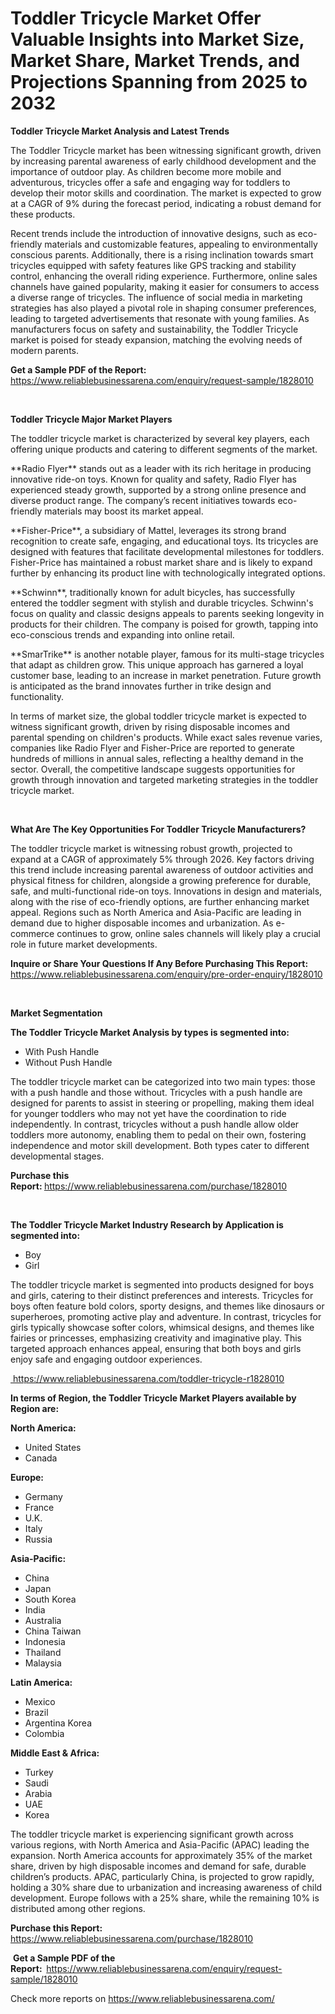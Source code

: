 <p><h1>Toddler Tricycle Market Offer Valuable Insights into Market Size, Market Share, Market Trends, and Projections Spanning from 2025 to 2032</h1></p><p><strong>Toddler Tricycle Market Analysis and Latest Trends</strong></p>
<p><p>The Toddler Tricycle market has been witnessing significant growth, driven by increasing parental awareness of early childhood development and the importance of outdoor play. As children become more mobile and adventurous, tricycles offer a safe and engaging way for toddlers to develop their motor skills and coordination. The market is expected to grow at a CAGR of 9% during the forecast period, indicating a robust demand for these products.</p><p>Recent trends include the introduction of innovative designs, such as eco-friendly materials and customizable features, appealing to environmentally conscious parents. Additionally, there is a rising inclination towards smart tricycles equipped with safety features like GPS tracking and stability control, enhancing the overall riding experience. Furthermore, online sales channels have gained popularity, making it easier for consumers to access a diverse range of tricycles. The influence of social media in marketing strategies has also played a pivotal role in shaping consumer preferences, leading to targeted advertisements that resonate with young families. As manufacturers focus on safety and sustainability, the Toddler Tricycle market is poised for steady expansion, matching the evolving needs of modern parents.</p></p>
<p><strong>Get a Sample PDF of the Report:&nbsp;</strong> <a href="https://www.reliablebusinessarena.com/enquiry/request-sample/1828010?utm_campaign=2136&utm_medium=2&utm_source=Github&utm_content=ia&utm_term=09022025&utm_id=toddler-tricycle">https://www.reliablebusinessarena.com/enquiry/request-sample/1828010</a></p>
<p>&nbsp;</p>
<p><strong>Toddler Tricycle Major Market Players</strong></p>
<p><p>The toddler tricycle market is characterized by several key players, each offering unique products and catering to different segments of the market. </p><p>**Radio Flyer** stands out as a leader with its rich heritage in producing innovative ride-on toys. Known for quality and safety, Radio Flyer has experienced steady growth, supported by a strong online presence and diverse product range. The company’s recent initiatives towards eco-friendly materials may boost its market appeal.</p><p>**Fisher-Price**, a subsidiary of Mattel, leverages its strong brand recognition to create safe, engaging, and educational toys. Its tricycles are designed with features that facilitate developmental milestones for toddlers. Fisher-Price has maintained a robust market share and is likely to expand further by enhancing its product line with technologically integrated options.</p><p>**Schwinn**, traditionally known for adult bicycles, has successfully entered the toddler segment with stylish and durable tricycles. Schwinn's focus on quality and classic designs appeals to parents seeking longevity in products for their children. The company is poised for growth, tapping into eco-conscious trends and expanding into online retail.</p><p>**SmarTrike** is another notable player, famous for its multi-stage tricycles that adapt as children grow. This unique approach has garnered a loyal customer base, leading to an increase in market penetration. Future growth is anticipated as the brand innovates further in trike design and functionality.</p><p>In terms of market size, the global toddler tricycle market is expected to witness significant growth, driven by rising disposable incomes and parental spending on children's products. While exact sales revenue varies, companies like Radio Flyer and Fisher-Price are reported to generate hundreds of millions in annual sales, reflecting a healthy demand in the sector. Overall, the competitive landscape suggests opportunities for growth through innovation and targeted marketing strategies in the toddler tricycle market.</p></p>
<p>&nbsp;</p>
<p><strong>What Are The Key Opportunities For Toddler Tricycle Manufacturers?</strong></p>
<p><p>The toddler tricycle market is witnessing robust growth, projected to expand at a CAGR of approximately 5% through 2026. Key factors driving this trend include increasing parental awareness of outdoor activities and physical fitness for children, alongside a growing preference for durable, safe, and multi-functional ride-on toys. Innovations in design and materials, along with the rise of eco-friendly options, are further enhancing market appeal. Regions such as North America and Asia-Pacific are leading in demand due to higher disposable incomes and urbanization. As e-commerce continues to grow, online sales channels will likely play a crucial role in future market developments.</p></p>
<p><strong>Inquire or Share Your Questions If Any Before Purchasing This Report:</strong> <a href="https://www.reliablebusinessarena.com/enquiry/pre-order-enquiry/1828010?utm_campaign=2136&utm_medium=2&utm_source=Github&utm_content=ia&utm_term=09022025&utm_id=toddler-tricycle">https://www.reliablebusinessarena.com/enquiry/pre-order-enquiry/1828010</a></p>
<p>&nbsp;</p>
<p><strong>Market Segmentation</strong></p>
<p><strong>The Toddler Tricycle Market Analysis by types is segmented into:</strong></p>
<p><ul><li>With Push Handle</li><li>Without Push Handle</li></ul></p>
<p><p>The toddler tricycle market can be categorized into two main types: those with a push handle and those without. Tricycles with a push handle are designed for parents to assist in steering or propelling, making them ideal for younger toddlers who may not yet have the coordination to ride independently. In contrast, tricycles without a push handle allow older toddlers more autonomy, enabling them to pedal on their own, fostering independence and motor skill development. Both types cater to different developmental stages.</p></p>
<p><strong>Purchase this Report:&nbsp;</strong><a href="https://www.reliablebusinessarena.com/purchase/1828010?utm_campaign=2136&utm_medium=2&utm_source=Github&utm_content=ia&utm_term=09022025&utm_id=toddler-tricycle">https://www.reliablebusinessarena.com/purchase/1828010</a></p>
<p>&nbsp;</p>
<p><strong>The Toddler Tricycle Market Industry Research by Application is segmented into:</strong></p>
<p><ul><li>Boy</li><li>Girl</li></ul></p>
<p><p>The toddler tricycle market is segmented into products designed for boys and girls, catering to their distinct preferences and interests. Tricycles for boys often feature bold colors, sporty designs, and themes like dinosaurs or superheroes, promoting active play and adventure. In contrast, tricycles for girls typically showcase softer colors, whimsical designs, and themes like fairies or princesses, emphasizing creativity and imaginative play. This targeted approach enhances appeal, ensuring that both boys and girls enjoy safe and engaging outdoor experiences.</p></p>
<p><a href="https://www.reliablebusinessarena.com/toddler-tricycle-r1828010?utm_campaign=2136&utm_medium=2&utm_source=Github&utm_content=ia&utm_term=09022025&utm_id=toddler-tricycle">&nbsp;https://www.reliablebusinessarena.com/toddler-tricycle-r1828010</a></p>
<p><strong>In terms of Region, the Toddler Tricycle Market Players available by Region are:</strong></p>
<p>
    <p> <strong> North America: </strong>
        <ul>
            <li>United States</li>
            <li>Canada</li>
        </ul>
        </p> 
    <p> <strong> Europe: </strong>
        <ul>
            <li>Germany</li>
            <li>France</li>
            <li>U.K.</li>
            <li>Italy</li>
            <li>Russia</li>
        </ul>
        </p> 
    <p> <strong> Asia-Pacific: </strong>
        <ul>
            <li>China</li>
            <li>Japan</li>
            <li>South Korea</li>
            <li>India</li>
            <li>Australia</li>
            <li>China Taiwan</li>
            <li>Indonesia</li>
            <li>Thailand</li>
            <li>Malaysia</li>
        </ul>
        </p> 
    <p> <strong> Latin America: </strong>
        <ul>
            <li>Mexico</li>
            <li>Brazil</li>
            <li>Argentina Korea</li>
            <li>Colombia</li>
        </ul>
        </p> 
    <p> <strong> Middle East & Africa: </strong>
        <ul>
            <li>Turkey</li>
            <li>Saudi</li>
            <li>Arabia</li>
            <li>UAE</li>
            <li>Korea</li>
        </ul>
    </p>
    </p>
<p><p>The toddler tricycle market is experiencing significant growth across various regions, with North America and Asia-Pacific (APAC) leading the expansion. North America accounts for approximately 35% of the market share, driven by high disposable incomes and demand for safe, durable children’s products. APAC, particularly China, is projected to grow rapidly, holding a 30% share due to urbanization and increasing awareness of child development. Europe follows with a 25% share, while the remaining 10% is distributed among other regions.</p></p>
<p><strong>Purchase this Report: </strong><a href="https://www.reliablebusinessarena.com/purchase/1828010?utm_campaign=2136&utm_medium=2&utm_source=Github&utm_content=ia&utm_term=09022025&utm_id=toddler-tricycle">https://www.reliablebusinessarena.com/purchase/1828010</a></p>
<p>&nbsp;<strong>Get a Sample PDF of the Report:&nbsp;&nbsp;</strong><a href="https://www.reliablebusinessarena.com/enquiry/request-sample/1828010?utm_campaign=2136&utm_medium=2&utm_source=Github&utm_content=ia&utm_term=09022025&utm_id=toddler-tricycle">https://www.reliablebusinessarena.com/enquiry/request-sample/1828010</a></p>
<p><strong></strong></p>
<p>Check more reports on <a href="https://www.reliablebusinessarena.com/?utm_campaign=2136&utm_medium=2&utm_source=Github&utm_content=ia&utm_term=09022025&utm_id=toddler-tricycle">https://www.reliablebusinessarena.com/</a></p>